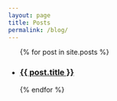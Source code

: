 ```yaml
---
layout: page
title: Posts
permalink: /blog/
---
```


<div>
  <ul>
    {% for post in site.posts %}
    <li><h3><a href="{{ site.baseurl }}{{ post.url }}">{{ post.title }}</a></h3></li>
    {% endfor %}
  </ul>
</div>
